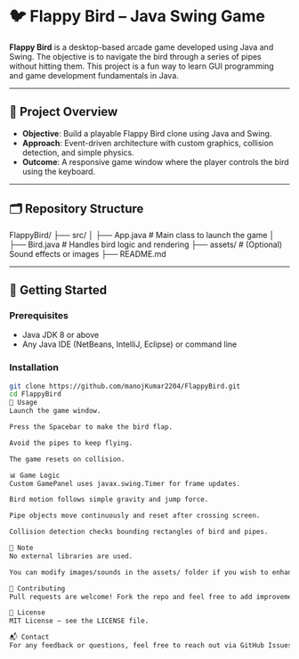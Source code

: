 # 🐦 **Flappy Bird – Java Swing Game**

**Flappy Bird** is a desktop-based arcade game developed using Java and Swing. The objective is to navigate the bird through a series of pipes without hitting them. This project is a fun way to learn GUI programming and game development fundamentals in Java.

---

## 🧠 **Project Overview**
- **Objective**: Build a playable Flappy Bird clone using Java and Swing.
- **Approach**: Event-driven architecture with custom graphics, collision detection, and simple physics.
- **Outcome**: A responsive game window where the player controls the bird using the keyboard.

---

## 🗂️ **Repository Structure**
FlappyBird/
├── src/
│ ├── App.java # Main class to launch the game
│ ├── Bird.java # Handles bird logic and rendering
├── assets/ # (Optional) Sound effects or images
├── README.md  

---

## 🚀 **Getting Started**

### **Prerequisites**
- Java JDK 8 or above
- Any Java IDE (NetBeans, IntelliJ, Eclipse) or command line

### **Installation**
```bash
git clone https://github.com/manojKumar2204/FlappyBird.git
cd FlappyBird
🧪 Usage
Launch the game window.

Press the Spacebar to make the bird flap.

Avoid the pipes to keep flying.

The game resets on collision.

📊 Game Logic
Custom GamePanel uses javax.swing.Timer for frame updates.

Bird motion follows simple gravity and jump force.

Pipe objects move continuously and reset after crossing screen.

Collision detection checks bounding rectangles of bird and pipes.

📁 Note
No external libraries are used.

You can modify images/sounds in the assets/ folder if you wish to enhance the game experience.

🤝 Contributing
Pull requests are welcome! Fork the repo and feel free to add improvements like sound effects, score tracking, or high score saving.

📄 License
MIT License – see the LICENSE file.

📬 Contact
For any feedback or questions, feel free to reach out via GitHub Issues or manojKumar2204.
